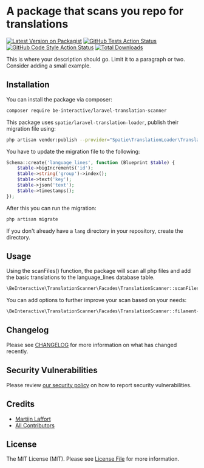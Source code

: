 # A package that scans you repo for translations

[![Latest Version on Packagist](https://img.shields.io/packagist/v/martijnlaffort/translation-scanner.svg?style=flat-square)](https://packagist.org/packages/martijnlaffort/translation-scanner)
[![GitHub Tests Action Status](https://img.shields.io/github/actions/workflow/status/martijnlaffort/translation-scanner/run-tests.yml?branch=main&label=tests&style=flat-square)](https://github.com/martijnlaffort/translation-scanner/actions?query=workflow%3Arun-tests+branch%3Amain)
[![GitHub Code Style Action Status](https://img.shields.io/github/actions/workflow/status/martijnlaffort/translation-scanner/fix-php-code-style-issues.yml?branch=main&label=code%20style&style=flat-square)](https://github.com/martijnlaffort/translation-scanner/actions?query=workflow%3A"Fix+PHP+code+style+issues"+branch%3Amain)
[![Total Downloads](https://img.shields.io/packagist/dt/martijnlaffort/translation-scanner.svg?style=flat-square)](https://packagist.org/packages/martijnlaffort/translation-scanner)

This is where your description should go. Limit it to a paragraph or two. Consider adding a small example.
## Installation

You can install the package via composer:
```bash
composer require be-interactive/laravel-translation-scanner
```

This package uses `spatie/laravel-translation-loader`, publish their migration file using:
```bash
php artisan vendor:publish --provider="Spatie\TranslationLoader\TranslationServiceProvider" --tag="migrations"
```

You have to update the migration file to the following:
```php
Schema::create('language_lines', function (Blueprint $table) {
    $table->bigIncrements('id');
    $table->string('group')->index();
    $table->text('key');
    $table->json('text');
    $table->timestamps();
});
```

After this you can run the migration:
```bash
php artisan migrate
```

If you don't already have a `lang` directory in your repository, create the directory.

## Usage
Using the scanFiles() function, the package will scan all php files and add the basic translations to the language_lines database table.
```php
\BeInteractive\TranslationScanner\Facades\TranslationScanner::scanFiles();
```

You can add options to further improve your scan based on your needs:
```php
\BeInteractive\TranslationScanner\Facades\TranslationScanner::filament->scanFiles();
```

## Changelog
Please see [CHANGELOG](CHANGELOG.md) for more information on what has changed recently.

## Security Vulnerabilities
Please review [our security policy](../../security/policy) on how to report security vulnerabilities.

## Credits
- [Martijn Laffort](https://github.com/martijnlaffort)
- [All Contributors](../../contributors)

## License
The MIT License (MIT). Please see [License File](LICENSE.md) for more information.
